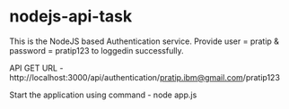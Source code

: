 # nodejs-api-task

This is the NodeJS based Authentication service. Provide user = pratip & password = pratip123 to loggedin successfully.

API GET URL - http://localhost:3000/api/authentication/pratip.ibm@gmail.com/pratip123

Start the application using command - node app.js
